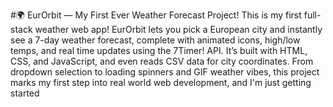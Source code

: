 #🌍 EurOrbit — My First Ever Weather Forecast Project!
This is my first full-stack weather web app!
EurOrbit lets you pick a European city and instantly see a 7-day weather forecast, complete with animated icons, high/low temps, and real time updates using the 7Timer! API. It’s built with HTML, CSS, and JavaScript, and even reads CSV data for city coordinates.
From dropdown selection to loading spinners and GIF weather vibes, this project marks my first step into real world web development, and I'm just getting started 

